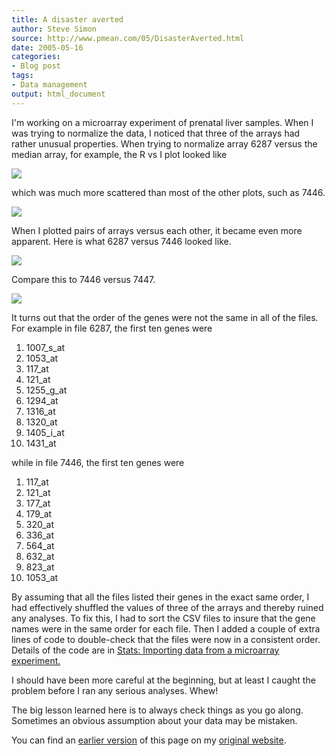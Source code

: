 ```yaml
---
title: A disaster averted
author: Steve Simon
source: http://www.pmean.com/05/DisasterAverted.html
date: 2005-05-16
categories:
- Blog post
tags:
- Data management
output: html_document
---
```

I'm working on a microarray experiment of prenatal liver samples.
When I was trying to normalize the data, I noticed that three of the
arrays had rather unusual properties. When trying to normalize array
6287 versus the median array, for example, the R vs I plot looked like

![](http://www.pmean.com/images/images/05/DisasterAverted01.gif)

which was much more scattered than most of the other plots, such as
7446.

![](http://www.pmean.com/images/images/05/DisasterAverted02.gif)

When I plotted pairs of arrays versus each other, it became even more
apparent. Here is what 6287 versus 7446 looked like.

![](http://www.pmean.com/images/images/05/DisasterAverted03.gif)

Compare this to 7446 versus 7447.

![](http://www.pmean.com/images/images/05/DisasterAverted04.gif)

It turns out that the order of the genes were not the same in all of
the files. For example in file 6287, the first ten genes were

1.  1007_s_at
2.  1053_at
3.  117_at
4.  121_at
5.  1255_g_at
6.  1294_at
7.  1316_at
8.  1320_at
9.  1405_i_at
10. 1431_at

while in file 7446, the first ten genes were

1.  117_at
2.  121_at
3.  177_at
4.  179_at
5.  320_at
6.  336_at
7.  564_at
8.  632_at
9.  823_at
10. 1053_at

By assuming that all the files listed their genes in the exact same
order, I had effectively shuffled the values of three of the arrays
and thereby ruined any analyses. To fix this, I had to sort the CSV
files to insure that the gene names were in the same order for each
file. Then I added a couple of extra lines of code to double-check
that the files were now in a consistent order. Details of the code are
in [Stats: Importing data from a microarray
experiment.](../model/arrayImport.htm)

I should have been more careful at the beginning, but at least I
caught the problem before I ran any serious analyses. Whew!

The big lesson learned here is to always check things as you go along.
Sometimes an obvious assumption about your data may be mistaken.

You can find an [earlier version][sim1] of this page on my [original website][sim2].


[sim1]: http://www.pmean.com/05/DisasterAverted.html
[sim2]: http://www.pmean.com/original_site.html
